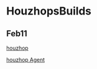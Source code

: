 # HouzhopsBuilds

## Feb11

[houzhop](https://github.com/HouzHop/HouzhopsBuilds/raw/main/houzhop/feb12/houzhop.apk)

[houzhop Agent](https://github.com/HouzHop/HouzhopsBuilds/raw/main/houzhop/feb12/houzhopagent)
